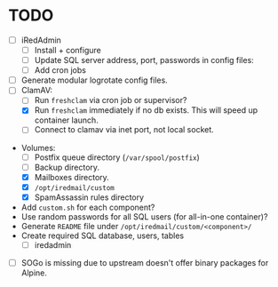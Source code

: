 # TODO

- [ ] iRedAdmin
    - [ ] Install + configure
    - [ ] Update SQL server address, port, passwords in config files:
    - [ ] Add cron jobs

- [ ] Generate modular logrotate config files.
- [ ] ClamAV:
    - [ ] Run `freshclam` via cron job or supervisor?
    - [x] Run `freshclam` immediately if no db exists. This will speed up container launch.
    - [ ] Connect to clamav via inet port, not local socket.

- Volumes:
    - [ ] Postfix queue directory (`/var/spool/postfix`)
    - [ ] Backup directory.
    - [x] Mailboxes directory.
    - [x] `/opt/iredmail/custom`
    - [x] SpamAssassin rules directory

- Add `custom.sh` for each component?
- Use random passwords for all SQL users (for all-in-one container)?
- Generate `README` file under `/opt/iredmail/custom/<component>/`
- Create required SQL database, users, tables
    - [ ] iredadmin

- [ ] SOGo is missing due to upstream doesn't offer binary packages for Alpine.
